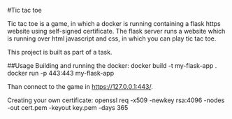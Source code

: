 #Tic tac toe

Tic tac toe is a game, in which a docker is running containing a flask https website using self-signed certificate.
The flask server runs a website which is running over html javascript and css, in which you can play tic tac toe.

This project is built as part of a task.

##Usage
Building and running the docker:
docker build -t my-flask-app .
docker run -p 443:443 my-flask-app

Than connect to the game in https://127.0.0.1:443/.

Creating your own certificate:
openssl req -x509 -newkey rsa:4096 -nodes -out cert.pem -keyout key.pem -days 365